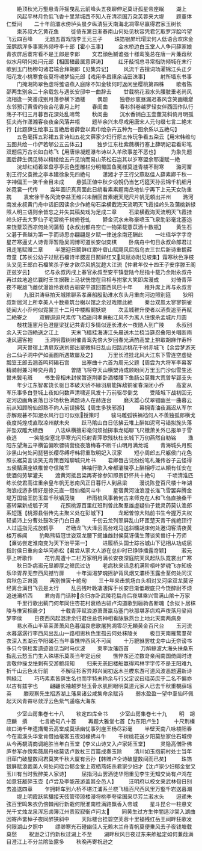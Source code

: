 <!-- { "loadSidebar": true } -->
　　絶顶秋光万壑悬青萍摇曳乱云前峰头五夜聊伸足莫讶孤星帝座眠
　　湖上
　　风起平林月色低飞香十里禁城西不知人在清凉国万朶芙蓉夹大堤
　　题董体仁壁间
　　二十年前灞水傍垆头晨夕纵清狂天南海北凋零尽赢得君家玉树长
　　柬苏叔大乞黄花鱼
　　徙倚东篱日渐舂南山何处见秋容凭君乞取罗浮脍吟望飞云四百峰
　　无题五首戏恼李王元三子
　　珠箔银屏玳瑁梁何人低语合欢床金笼鹦鹉浑多事窻外频呼李十郎【霍小玉事】
　　金水桥边白玉堂人人争问薛家娘青衣屏后褰帘看不是王郎是李郎
　　文君顔色鬭谁强十様鸾笺总在唐一片蒹葭秋似水月明何处问元郎【相国稹最属意薛涛】
　　红牙敲彻总寻常指防倾城在末行歌到玉门杨栁句诸君端合拜胡郎【见集异记】
　　风流千古擅词场濯锦江头正夕阳花发小桃寒食夜莫将魂梦恼元郎【戏用李昌祺余话田洙事】
　　射所墙东书事
　　门掩湘筠翠色虚将雏语燕入庭除不知金犊何时返闲坐樱桃第四株
　　歌者陈邵两生别余二十余载忽与遇长安邸中一曲辞去
　　廿载桃花瀫水头腰肢垂老尚风流相逢一笑畨成别月落参横下酒楼
　　偶题
　　独卷纱窻昼漏迟春风含笑画蛾睂东邻预订黄昏约夜合花香月上时
　　春闺曲
　　春衫斜卷越罗轻女伴西园作队行荡子不归三月暮百花深处乱啼莺
　　秋闺曲
　　沉水香销白玉壶薫笼斜倚月明孤狂夫尚作潇湘客夜夜金风落井梧
　　题毕余兴未尽戏用唐宋人元句缀七言二絶末行【此题薛生绘事五言絶后者薛尝以素巾绘杂卉五种为一图余系以五絶句】
　　五色毫挥五彩裙五言诗灿五花文薛家少妇行原五传玩争看五朶云【用宋韩维句五图共绘一巾俨若郇公五云体云】
　　独步江东杜紫薇横行塞上薛明妃君看彩笔双题后万古长如白练飞【用唐徐凝题瀑布诗以入羊欣事差不恶也】
　　为象先题画后薛生偶见特以精绫绘五卉见饷而易山茶松石岂其以岁寒盟余耶漫赋一絶
　　浣却红绡着翠盘亭亭云色堕雕栏分明蜀国鱼笺様莫道青楼不耐寒
　　潞河畱别王行父袁微之李本建徐象先四絶句
　　潇湘才子王行父燕赵佳人薛素卿千秋一字神偏王一笑千金目未成
　　悬弧正値中秋夕设帨仍当乞巧筵天孙云锦千机细月姊霓裳一代传
　　当年画识真真面此日绡看素素题南岳地仙宁再下上元天女防重携
　　袁宏徐干各风流李益王维兴未酬回首素娥天咫尺片帆无頼出并州
　　潞河南发永叔黄门舟中话旧因读余少作絶句石梁横截海天流明灭飞霞挂岭头及蒲桃新緑照人明三语则余皆忘之并失其稿矣戏为足成二章
　　石梁横截海天流明灭飞霞挂岭头好去大罗仙子宅碧桃千树倚苍虬
　　鬰金沉水未称豪喷玉飞泉助彩毫北塞迩来饶薏苡西凉何处问蒲萄【永叔出都舟空亡一物第载薏苡酒十数瓶】
　　黄生石父碁于吾越为第一手而诗思亦翩翩是夕赋一律送余南还酬此
　　一吐瑶华字字竒星芒寒逼丈人诗青萍暂隐吴闾博可道长安似奕棋
　　卧病舟中旬日永叔命郎君过讯走笔赋赠二章
　　半腮迎日鬭鲜红累叶睂山赋飓风屈指乌衣三世后新诗重覩薛竒童【苏长公幼子过赋石橊诗半腮迎日鬭鲜红又风赋亦附见坡集】霜寒秋色净枝头又见王郎白石橊笑杀子安才欲尽风帆犹趂大江流【仲君年仅十四王子安序滕王阁正兹岁云】
　　忆与永叔丙戌上春官永叔至安平镇登陆今屈指十载乃余附永叔舟再过兹地追忆曩时王生据鞍上马状恍惚在目相与拊掌大笑即席漫成
　　对倚青萍夜不眠雄飞雌伏漫谁怜衰杨古驲安平道回首西风巳十年
　　稚升席上再与永叔言别
　　九驲洪涛昼拍天城隂聊系孝亷船殷勤淮水东头月重向河边照别筵
　　狄明叔新居河上所幸美人十数辈筑台榭以馆之余过戏赠此絶
　　秦台双鳯太寥寥铜雀徒闻大小乔何似霓裳三十二月中楼殿鬭妖娆
　　次盂城稚升使者以酒赀追至再赋二絶寄之
　　双鲤迢迢尺素传飞驺遥问孝亷船江风不为离人住恨杀盂城片月圆
　　敧枕篷窻月色澄屋梁犹记共青灯多情似逐长淮水一夜随人到广陵
　　永叔别余入天台四絶送之江上
　　天末飞樯挂海涛江头晨送木兰桡当筵忍叠阳关唱断雨凄风遍客袍
　　玉洞明霞树树催青鸾先傍大罗回春光满酌高堂上拚取胡麻作寿杯
　　洞天曽宿上清扉双送刘郎出翠微斜日乱山归路远桃花千树赤城飞【余尝梦游天台二仙子洞中俨如画图所遇故屡及之】
　　万里长淮挂北风大江东下雪连空虚疑瓢笠王郎去翘首鸣珂碣石宫
　　出塞曲十六首为周元父题【周尝为大将军李幕客精骑射兼习琴奕丹青】
　　曽随飞将夺天山横槊诗成顾盼间万里玉门沙似雪生还曽未鬓毛斑
　　书生骨相未封侯暂逐荆卿卧酒楼腰下鱼肠公莫舞大荒曽挈郅支头
　　年少江东智畧饶长驱日本破天骄不縁羽扇能挥敌铜雀春深闭小乔
　　高宴从军乐事多白登城上夜如何数声清啸迎风发十万前驱尽倒戈
　　受降城下战初回无定河边画角哀落日沙场秋色满题诗人在赫连台
　　磨灭雄心仗翠钿幽兰一曲暮云前从知顾盼仙郎熟不向人前误拂弦【周生多狭邪游】
　　幕拥青油夜漏迟从军尔亦解观碁不知淝水风行日可似张授策时
　　骏马雕弧铁裲裆何人不羡独孤郎横戈夜度炖煌戍直取凉州献未央
　　跃马隂山白日低拂云堆上醉如泥弯弓错拟旄头落并坠双雕大碛西
　　八法纵横擅彩毫何烦抛掷事龙韬聊飞尺檄萧关外已报单于雪夜逃
　　一笑能空塞北亭寒光闪烁射青萍歌残杕杜长城下万仞燕然自勒铭
　　渔阳东望海云平横笛偏吹骠骑营绕夜落梅春不断千山明月满龙城
　　青海城头月照沙黑山何处问琵琶长缨尽缚呼韩将重取明妃入汉家
　　短小周郎五尺躯侯门花色照长裾莫言谈笑无竒策百雉聊城只片书
　　君卿唇古诧纷纷笔札兼传谷子云怪得五侯鲭满座铁椎曽夺信陵军
　　拂袖行歌入帝都灞陵亭上醉相呼过从頼有任安在使酒何劳挈灌夫
　　渡黄河抵吕梁再寄徐参知即景舒怀共十絶句
　　千顷清淮匹练长使君高谊重余皇布帆无恙南风正日暮行人到吕梁
　　漫说陈登百尺楼十年湖海浪成游多情好是徐元直一借仙槎问斗牛
　　星宿黄河浊浪澄长淮飞雪罢奔腾金堤万国输王防玉盌千秋镇茂陵
　　栉雨梳风事若何古来师克在人和飞刍直接桑干塞转粟新成瓠子河
　　花照桃源百里红班荆曽此聚羣雄虚疑仙子栽灵药莫认渔郎系短篷【桃源县俗传先主聚义处在彭城下】
　　龙起曽惊大陆前书生今握万夫权轻裘沛上分曹处鼓吹牙门白日悬
　　千仞云龙列翠屏乱山环匝楚天青干旄絶顶行人过遥指元戎放鹤亭
　　芒砀龙飞大泽云高台戏马送斜曛胡床何处邀词客清夜黄楼万柝闻
　　豹略熊韬冠世姿双龙腰下劒雄雌封侯莫讶儒生薄谈笑曽纡十万师【亷访尝定淮南变为天下治平第一】
　　进履桥头国士踪谷城山下记相从功成屈指封侯日重向金华问赤松【君尝从家大人游在总丱时已铮铮播露竒颖】
　　瀫元亭上听歌作
　　花竹周遭十二栏万家明月满长安夜深庭院天风起队队霓裳出广寒
　　秋日卧病瀫元显卿厚之皥民过访
　　老病秋来话息机满阶梧叶梦魂飞亦知极乐华胥界无奈西风撼竹扉
　　十年消渴梦魂摇驴背风烟又灞桥玉露金茎何处问汉宫秋色正岧嶤
　　再别惟寅十絶句
　　三十年来击筑场白头相对又河梁双龙莫讶经离合满目飞云是太行
　　乱云残叶晚凄凄挥手长安日渐低眼底只今饶醉尉不烦追送灞桥西
　　君向青门话种余归亦卧武陵花扁舟后夜堪乘兴雪满山隂十万家
　　千里行歌出蓟门何年同住杏花村衰杨古驲卢沟道歌到骊驹各断魂【余拟卜居秣陵与惟寅相晨夕】
　　十载青萍赋浪游萧萧羸马塞门秋那堪茅店鸡声夜落月梁间梦李侯
　　日夜西风起潞津余归君住总伤神相看脉脉燕台上地北天南两病身
　　易水燕山半草莱萧萧风色暮偏哀悲歌屠狗凋零尽无頼黄金百尺台
　　玉河流水暮潺潺行李西风出乱山一路相思秋色里孤云何处秣陵关
　　极目天南雁鹜羣荷衣深入五湖云华阳碣石当年事憔悴西风不可闻
　　十万貔貅罢枕戈中山无奈谤书多只今铜柱畱遗迹谁见当时马伏波
　　柬李汝藩四首
　　万斛鲸波大海头扶桑东指乱云愁玉门生入殊堪乐莫羡当年定远侯
　　憔悴东还泣数竒亲闱南国倚闾时谁言敬仲操戈怯剩有交游鲍叔知
　　归来无恙旧楼船赢得鸡林字字传不是王阳难九折千山云色太行前
　　不解征衫客异邦兴阑初返木兰艭东游可道风波恶题遍新诗鸭緑江
　　巧巧素素皆薛生名也而字特未称余与行父定议曰瑶英庶于二名不偏亦以古有兹字也
　　翩翩长袖越罗轻玉骨氷肌照眼明莫道元家人已去千秋重覩薛瑶英
　　滕观察先生招游湖上藩臬诸公咸集命余赋诗
　　弱水盈盈一望中羣仙环佩起天风青霄尽敛浮云色紫气遥临大海东







　　少室山房集巻七十八
　　钦定四库全书
　　少室山房集巻七十九
　　明　胡应麟　撰
　　七言絶句八十首
　　再题大雅堂七首【为东阳卢生】
　　十尺荆榛峡口涛千年遗搆蜀云高堂成莫话幽忧事列座王杨尽彩毫
　　半壁天南八咏楼阳春今在瀫溪头华堂肯借抽毫客五夜如椽拂斗牛
　　千树桃花送夕阳莫愁家住石城傍从今再覩清商调絶胜当年白玉堂【李义山诗又入卢家妬玉堂】
　　灵隐高僧卧佛庐参军亦傍紫薇居丹梯莫话卢敖杖三百篇成奏玉除
　　清川如玉抱前村处士当年旧荜门破屋数间君莫笑千秋大厦有云孙【韩赠卢仝诗破屋数间而已矣】
　　珠箔银屏赋浪裁美人何处问瑶台郁金堂上双栖燕妬杀君家少妇才【沈卢家少妇郁金堂又玉川有当时我醉美人家诗】
　　屈指河山罢酒徒华阳重见李生无知交尚有卢鸿在如意狂敲碎玉壶【卢尝及李能茂游盖其仝邑人】
　　汪明府以校文来武林旬日别去追送四章
　　乍拥轩车到六桥不堪江浦系兰桡飞樯百尺西风里万壑千岩送暮潮
　　堤上明霞跃紫驑接天弦管带琼楼漫将桃李夸梁国采尽芳兰瀫水头
　　迢递朱弦百里鸣朱衣仍傍棘闱行新栽何限淮南桂满路飘香入帝城
　　星斗昆仑一柱悬文光千丈烛龙泉浑忘卤簿江州贵寂寂衡卢问太
　　同黄生过方生仲闇适沙棠入湖曲因寄声畱棹子夜同醉狭斜中
　　天际楼台挂碧空芙蓉十里褪残红岳王祠畔狂歌发何限湖山夕照中
　　缥缈寒光石磴幽佳人无赖木兰舟青帆莫便乗风去子夜钱塘载莫愁
　　祝逊之订约新秋过湖上不至
　　湖畔秋风日夜过东来舴艋定如何蒹葭满目澄江上不分兰隂坠露多
　　秋晚再寄祝逊之
